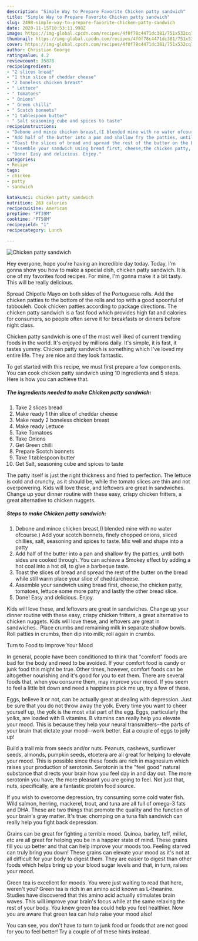 ```yaml
---
description: "Simple Way to Prepare Favorite Chicken patty sandwich"
title: "Simple Way to Prepare Favorite Chicken patty sandwich"
slug: 2498-simple-way-to-prepare-favorite-chicken-patty-sandwich
date: 2020-11-15T10:53:11.998Z
image: https://img-global.cpcdn.com/recipes/4f0f78c4471dc381/751x532cq70/chicken-patty-sandwich-recipe-main-photo.jpg
thumbnail: https://img-global.cpcdn.com/recipes/4f0f78c4471dc381/751x532cq70/chicken-patty-sandwich-recipe-main-photo.jpg
cover: https://img-global.cpcdn.com/recipes/4f0f78c4471dc381/751x532cq70/chicken-patty-sandwich-recipe-main-photo.jpg
author: Christian George
ratingvalue: 4.2
reviewcount: 35878
recipeingredient:
- "2 slices bread"
- "1 thin slice of cheddar cheese"
- "2 boneless chicken breast"
- " Lettuce"
- " Tomatoes"
- " Onions"
- " Green chilli"
- " Scotch bonnets"
- "1 tablespoon butter"
- " Salt seasoning cube and spices to taste"
recipeinstructions:
- "Debone and mince chicken breast,(I blended mine with no water ofcourse.) Add your scotch bonnets, finely chopped onions, sliced chillies, salt, seasoning and spices to taste. Mix well and shape into a patty"
- "Add half of the butter into a pan and shallow fry the patties, until both sides are cooked through. You can achieve a Smokey effect by adding a hot coal into a hot oil, to give a barbeque taste."
- "Toast the slices of bread and spread the rest of the butter on the bread while still warm place your slice of cheddarcheese."
- "Assemble your sandwich using bread first, cheese,the chicken patty, tomatoes, lettuce some more patty and lastly the other bread slice."
- "Done! Easy and delicious. Enjoy."
categories:
- Recipe
tags:
- chicken
- patty
- sandwich

katakunci: chicken patty sandwich 
nutrition: 263 calories
recipecuisine: American
preptime: "PT39M"
cooktime: "PT58M"
recipeyield: "1"
recipecategory: Lunch

---
```



![Chicken patty sandwich](https://img-global.cpcdn.com/recipes/4f0f78c4471dc381/751x532cq70/chicken-patty-sandwich-recipe-main-photo.jpg)

Hey everyone, hope you're having an incredible day today. Today, I'm gonna show you how to make a special dish, chicken patty sandwich. It is one of my favorites food recipes. For mine, I'm gonna make it a bit tasty. This will be really delicious.

Spread Chipotle Mayo on both sides of the Portuguese rolls. Add the chicken patties to the bottom of the rolls and top with a good spoonful of tabbouleh. Cook chicken patties according to package directions. The chicken patty sandwich is a fast food which provides high fat and calories for consumers, so people often serve it for breakfasts or dinners before night class.

Chicken patty sandwich is one of the most well liked of current trending foods in the world. It's enjoyed by millions daily. It's simple, it is fast, it tastes yummy. Chicken patty sandwich is something which I've loved my entire life. They are nice and they look fantastic.


To get started with this recipe, we must first prepare a few components. You can cook chicken patty sandwich using 10 ingredients and 5 steps. Here is how you can achieve that.

<!--inarticleads1-->

##### The ingredients needed to make Chicken patty sandwich:

1. Take 2 slices bread
1. Make ready 1 thin slice of cheddar cheese
1. Make ready 2 boneless chicken breast
1. Make ready  Lettuce
1. Take  Tomatoes
1. Take  Onions
1. Get  Green chilli
1. Prepare  Scotch bonnets
1. Take 1 tablespoon butter
1. Get  Salt, seasoning cube and spices to taste


The patty itself is just the right thickness and fried to perfection. The lettuce is cold and crunchy, as it should be, while the tomato slices are thin and not overpowering. Kids will love these, and leftovers are great in sandwiches. Change up your dinner routine with these easy, crispy chicken fritters, a great alternative to chicken nuggets. 

<!--inarticleads2-->

##### Steps to make Chicken patty sandwich:

1. Debone and mince chicken breast,(I blended mine with no water ofcourse.) Add your scotch bonnets, finely chopped onions, sliced chillies, salt, seasoning and spices to taste. Mix well and shape into a patty
1. Add half of the butter into a pan and shallow fry the patties, until both sides are cooked through. You can achieve a Smokey effect by adding a hot coal into a hot oil, to give a barbeque taste.
1. Toast the slices of bread and spread the rest of the butter on the bread while still warm place your slice of cheddarcheese.
1. Assemble your sandwich using bread first, cheese,the chicken patty, tomatoes, lettuce some more patty and lastly the other bread slice.
1. Done! Easy and delicious. Enjoy.


Kids will love these, and leftovers are great in sandwiches. Change up your dinner routine with these easy, crispy chicken fritters, a great alternative to chicken nuggets. Kids will love these, and leftovers are great in sandwiches.. Place crumbs and remaining milk in separate shallow bowls. Roll patties in crumbs, then dip into milk; roll again in crumbs. 

Turn to Food to Improve Your Mood


In general, people have been conditioned to think that "comfort" foods are bad for the body and need to be avoided. If your comfort food is candy or junk food this might be true. Other times, however, comfort foods can be altogether nourishing and it's good for you to eat them. There are several foods that, when you consume them, may improve your mood. If you seem to feel a little bit down and need a happiness pick me up, try a few of these.

Eggs, believe it or not, can be actually great at dealing with depression. Just be sure that you do not throw away the yolk. Every time you want to cheer yourself up, the yolk is the most vital part of the egg. Eggs, particularly the yolks, are loaded with B vitamins. B vitamins can really help you elevate your mood. This is because they help your neural transmitters--the parts of your brain that dictate your mood--work better. Eat a couple of eggs to jolly up!

Build a trail mix from seeds and/or nuts. Peanuts, cashews, sunflower seeds, almonds, pumpkin seeds, etcetera are all great for helping to elevate your mood. This is possible since these foods are rich in magnesium which raises your production of serotonin. Serotonin is the "feel good" natural substance that directs your brain how you feel day in and day out. The more serotonin you have, the more pleasant you are going to feel. Not just that, nuts, specifically, are a fantastic protein food source.

If you wish to overcome depression, try consuming some cold water fish. Wild salmon, herring, mackerel, trout, and tuna are all full of omega-3 fats and DHA. These are two things that promote the quality and the function of your brain's gray matter. It's true: chomping on a tuna fish sandwich can really help you fight back depression. 

Grains can be great for fighting a terrible mood. Quinoa, barley, teff, millet, etc are all great for helping you be in a happier state of mind. These grains fill you up better and that can help improve your moods too. Feeling starved can truly bring you down! These grains can elevate your mood as it's not at all difficult for your body to digest them. They are easier to digest than other foods which helps bring up your blood sugar levels and that, in turn, raises your mood.

Green tea is excellent for moods. You were just waiting to read that here, weren't you? Green tea is rich in an amino acid known as L-theanine. Studies have discovered that this amino acid actually stimulates brain waves. This will improve your brain's focus while at the same relaxing the rest of your body. You knew green tea could help you feel healthier. Now you are aware that green tea can help raise your mood also!

You can see, you don't have to turn to junk food or foods that are not good for you to feel better! Try  a  couple of  of  these  hints  instead.

